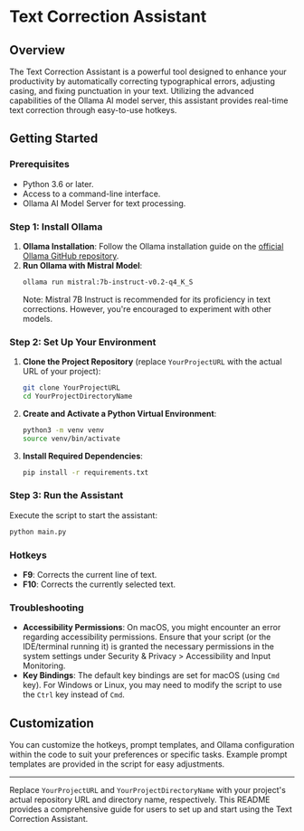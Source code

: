 # Text Correction Assistant

## Overview

The Text Correction Assistant is a powerful tool designed to enhance your productivity by automatically correcting typographical errors, adjusting casing, and fixing punctuation in your text. Utilizing the advanced capabilities of the Ollama AI model server, this assistant provides real-time text correction through easy-to-use hotkeys.

## Getting Started

### Prerequisites

- Python 3.6 or later.
- Access to a command-line interface.
- Ollama AI Model Server for text processing.

### Step 1: Install Ollama

1. **Ollama Installation**: Follow the Ollama installation guide on the [official Ollama GitHub repository](https://github.com/ollama/ollama).
2. **Run Ollama with Mistral Model**:
   ```bash
   ollama run mistral:7b-instruct-v0.2-q4_K_S
   ```
   Note: Mistral 7B Instruct is recommended for its proficiency in text corrections. However, you're encouraged to experiment with other models.

### Step 2: Set Up Your Environment

1. **Clone the Project Repository** (replace `YourProjectURL` with the actual URL of your project):
   ```bash
   git clone YourProjectURL
   cd YourProjectDirectoryName
   ```
2. **Create and Activate a Python Virtual Environment**:
   ```bash
   python3 -m venv venv
   source venv/bin/activate
   ```
3. **Install Required Dependencies**:
   ```bash
   pip install -r requirements.txt
   ```

### Step 3: Run the Assistant

Execute the script to start the assistant:

```bash
python main.py
```

### Hotkeys

- **F9**: Corrects the current line of text.
- **F10**: Corrects the currently selected text.

### Troubleshooting

- **Accessibility Permissions**: On macOS, you might encounter an error regarding accessibility permissions. Ensure that your script (or the IDE/terminal running it) is granted the necessary permissions in the system settings under Security & Privacy > Accessibility and Input Monitoring.
- **Key Bindings**: The default key bindings are set for macOS (using `Cmd` key). For Windows or Linux, you may need to modify the script to use the `Ctrl` key instead of `Cmd`.

## Customization

You can customize the hotkeys, prompt templates, and Ollama configuration within the code to suit your preferences or specific tasks. Example prompt templates are provided in the script for easy adjustments.

---

Replace `YourProjectURL` and `YourProjectDirectoryName` with your project's actual repository URL and directory name, respectively. This README provides a comprehensive guide for users to set up and start using the Text Correction Assistant.